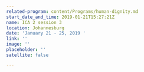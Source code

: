 ```yaml
---
related-program: content/Programs/human-dignity.md
start_date_and_time: 2019-01-21T15:27:21Z
name: ICA 2 session 3
location: Johannesburg
date: 'January 21 - 25, 2019 '
link: ''
image: ''
placeholder: ''
satellite: false

---
```

